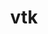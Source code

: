 ---
title: "vtk"
layout: cache
categories: [package, develop-2025-06-01]
meta: {"compilers": ["gcc@11.1.0", "gcc@11.4.0", "msvc@19.39.33523"], "num_specs": 7, "num_specs_by_stack": {"data-vis-sdk": 3, "e4s": 3, "root": 7, "windows-vis": 1}, "oss": ["ubuntu20.04", "ubuntu22.04", "windows10.0.20348"], "platforms": ["linux", "windows"], "stacks": ["data-vis-sdk", "e4s", "root", "windows-vis"], "targets": ["x86_64", "x86_64_v3"], "versions": ["9.2.6", "9.3.1", "9.4.1"]}
spec_details: [{"compiler": "gcc@11.1.0", "hash": "3mrfdwgujue6kkfuvgs3xl6iihrkmfi6", "os": "ubuntu20.04", "platform": "linux", "size": "-", "stacks": ["data-vis-sdk", "root"], "target": "x86_64_v3", "variants": ["build_system=cmake", "build_type=Release", "~examples", "~ffmpeg", "generator=make", "~ipo", "+mpi", "+opengl2", "patches:=2d38712,38380bd,722291b,a8dadba,ff9dce4", "+python", "+qt", "~xdmf"], "versions": ["9.2.6"]}, {"compiler": "gcc@11.1.0", "hash": "6vrn2vz4hzinfagjjajkf4vunnijq7o4", "os": "ubuntu20.04", "platform": "linux", "size": "-", "stacks": ["data-vis-sdk", "root"], "target": "x86_64_v3", "variants": ["build_system=cmake", "build_type=Release", "~examples", "~ffmpeg", "generator=make", "~ipo", "+mpi", "+opengl2", "patches:=2d38712,38380bd,722291b,a8dadba,ff9dce4", "+python", "~qt", "~xdmf"], "versions": ["9.2.6"]}, {"compiler": "gcc@11.4.0", "hash": "e47ewkncb3tvwy6vl4fd6lyp2vo346sn", "os": "ubuntu22.04", "platform": "linux", "size": "-", "stacks": ["e4s", "root"], "target": "x86_64_v3", "variants": ["build_system=cmake", "build_type=Release", "~examples", "~ffmpeg", "generator=make", "~ipo", "+mpi", "+opengl2", "patches:=174930d,1e5fb55,2d38712,722291b,ff9dce4", "~python", "~qt", "~xdmf"], "versions": ["9.4.1"]}, {"compiler": "gcc@11.4.0", "hash": "gjdiixb3x2askpm5uvdn77urjvezymca", "os": "ubuntu22.04", "platform": "linux", "size": "-", "stacks": ["e4s", "root"], "target": "x86_64_v3", "variants": ["build_system=cmake", "build_type=Release", "~examples", "~ffmpeg", "generator=make", "~ipo", "+mpi", "+opengl2", "patches:=2d38712,38380bd,722291b,a8dadba,ff9dce4", "+python", "~qt", "~xdmf"], "versions": ["9.2.6"]}, {"compiler": "gcc@11.1.0", "hash": "hhc2nvdlsfgjgthocxxchoaqj47zq6cb", "os": "ubuntu20.04", "platform": "linux", "size": "-", "stacks": ["data-vis-sdk", "root"], "target": "x86_64_v3", "variants": ["build_system=cmake", "build_type=Release", "~examples", "~ffmpeg", "generator=make", "~ipo", "+mpi", "+opengl2", "patches:=2d38712,38380bd,722291b,a8dadba,ff9dce4", "+python", "~qt", "~xdmf"], "versions": ["9.2.6"]}, {"compiler": "msvc@19.39.33523", "hash": "kjdpnibnxpr37tmnub3fz7ipnvqlntj3", "os": "windows10.0.20348", "platform": "windows", "size": "-", "stacks": ["root", "windows-vis"], "target": "x86_64", "variants": ["build_system=cmake", "build_type=Release", "~examples", "~ffmpeg", "generator=ninja", "~ipo", "~mpi", "+opengl2", "patches:=0f1bf1d,4207552,4604d44,530bc0f,8f124b6", "~python", "~qt", "~xdmf"], "versions": ["9.3.1"]}, {"compiler": "gcc@11.4.0", "hash": "wyhafbrskf6nr2seggpfae3ugbfywjjf", "os": "ubuntu22.04", "platform": "linux", "size": "-", "stacks": ["e4s", "root"], "target": "x86_64_v3", "variants": ["build_system=cmake", "build_type=Release", "~examples", "~ffmpeg", "generator=make", "~ipo", "+mpi", "+opengl2", "patches:=2d38712,38380bd,722291b,a8dadba,ff9dce4", "+python", "~qt", "~xdmf"], "versions": ["9.2.6"]}]
---